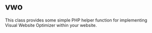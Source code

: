 # vwo
This class provides some simple PHP helper function for implementing Visual Website Optimizer within your website.
